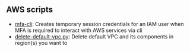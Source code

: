 ## AWS scripts

- [mfa-cli](https://raw.githubusercontent.com/skildops/aws-utilities/main/mfa-cli.sh): Creates temporary session credentials for an IAM user when MFA is required to interact with AWS services via cli
- [delete-default-vpc.py](https://raw.githubusercontent.com/skildops/aws-utilities/main/delete-default-vpc.py): Delete default VPC and its components in region(s) you want to
